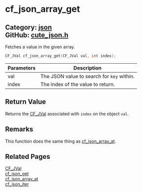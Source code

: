 [//]: # (This file is automatically generated by Cute Framework's docs parser.)
[//]: # (Do not edit this file by hand!)
[//]: # (See: https://github.com/RandyGaul/cute_framework/blob/master/samples/docs_parser.cpp)
[](../header.md ':include')

# cf_json_array_get

Category: [json](/api_reference?id=json)  
GitHub: [cute_json.h](https://github.com/RandyGaul/cute_framework/blob/master/include/cute_json.h)  
---

Fetches a value in the given array.

```cpp
CF_JVal cf_json_array_get(CF_JVal val, int index);
```

Parameters | Description
--- | ---
val | The JSON value to search for `key` within.
index | The index of the value to return.

## Return Value

Returns the [CF_JVal](/json/cf_jval.md) associated with `index` on the object `val`.

## Remarks

This function does the same thing as [cf_json_array_at](/json/cf_json_array_at.md).

## Related Pages

[CF_JVal](/json/cf_jval.md)  
[cf_json_get](/json/cf_json_get.md)  
[cf_json_array_at](/json/cf_json_array_at.md)  
[cf_json_iter](/json/cf_json_iter.md)  
